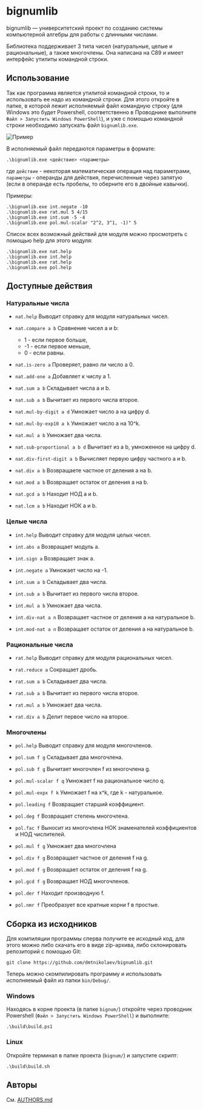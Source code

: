 # bignumlib
bignumlib — университетский проект по созданию системы компьютерной алгебры для работы с длинными числами.

Библиотека поддерживает 3 типа чисел (натуральные, целые и рациональные), а также многочлены. Она написана на C89 и имеет интерфейс утилиты командной строки.

## Использование

Так как программа является утилитой командной строки, то и использовать ее надо из командной строки. Для этого откройте в папке, в которой лежит исполняемый файл командную строку (для Windows это будет Powershell, соответственно в Проводнике выполните `Файл > Запустить Windows PowerShell`), и уже с помощью командной строки необходимо запускать файл `bignumlib.exe`.

![Пример](https://i.imgur.com/c54JUqU.gif "Пример")

В исполняемый файл передаются параметры в формате:

```shell
.\bignumlib.exe <действие> <параметры>
```

где `дейcтвие` - некоторая математическая операция над параметрами,
`параметры` - операнды для действия, перечисленные через запятую (если в операнде есть пробелы, то оберните его в двойные кавычки).

Примеры:

```shell
.\bignumlib.exe int.negate -10
.\bignumlib.exe rat.mul 5 4/15
.\bignumlib.exe int.sum -5 -4
.\bignumlib.exe pol.mul-scalar "2^2, 3^1, -1)" 5
```

Список всех возможный действий для модуля можно просмотреть с помощью help для этого модуля:

```shell
.\bignumlib.exe nat.help
.\bignumlib.exe int.help
.\bignumlib.exe rat.help
.\bignumlib.exe pol.help
```

## Доступные действия

### Натуральные числа

*   `nat.help`
    Выводит справку для модуля натуральных чисел.
  
*   `nat.compare a b`
    Сравнение чисел a и b:
    - 1 - если первое больше,
    - -1 - если первое меньше,
    - 0 - если равны.

*   `nat.is-zero a`
    Проверяет, равно ли число a 0.

*   `nat.add-one a`
     Добавляет к числу a 1.

*   `nat.sum a b`
     Складывает числа a и b.

*   `nat.sub a b`
     Вычитает из первого числа второе.

*   `nat.mul-by-digit a d`
     Умножает число a на цифру d.

*   `nat.mul-by-exp10 a k`
     Умножает число a на 10^k.

*   `nat.mul a b`
     Умножает два числа.

*   `nat.sub-proportional a b d`
     Вычитает из a b, умноженное на цифру d.

*   `nat.div-first-digit a b`
     Вычисляет первую цифру частного a и b.

*   `nat.div a b`
     Возвращаете частное от деления a на b.

*   `nat.mod a b`
    Возвращает остаток от деления a на b.

*   `nat.gcd a b`
    Находит НОД a и b.

*   `nat.lcm a b`
    Находит НОК a и b.

### Целые числа

*   `int.help`
    Выводит справку для модуля целых чисел.

*   `int.abs a`
    Возвращает модуль а.

*   `int.sign a`
    Возвращает знак a.

*   `int.negate a`
    Умножает число на -1.

*   `int.sum a b`
    Складывает два числа.

*   `int.sub a b`
    Вычитает из первого числа второе.

*   `int.mul a b`
    Умножает два числа.

*   `int.div-nat a n`
    Возвращает частное от деления a на натуральное b.

*   `int.mod-nat a n`
    Возвращает остаток от деления a на натуральное b.

### Рациональные числа

*   `rat.help`
    Выводит справку для модуля рациональных чисел.

*   `rat.reduce a`
    Сокращает дробь.

*   `rat.sum a b`
    Складывает два числа.

*   `rat.sub a b`
    Вычитает из первого числа второе.

*   `rat.mul a b`
    Умножает два числа.

*   `rat.div a b`
    Делит первое число на второе.

### Многочлены

*   `pol.help`
    Выводит справку для модуля многочленов.

*   `pol.sum f g`
    Складывает два многочлена.

*   `pol.sub f g`
    Вычитает многочлен f из многочлена g.

*   `pol.mul-scalar f q`
    Умножает f на рациональное число q.

*   `pol.mul-expx f k`
    Умножает f на x^k, где k - натуральное.

*   `pol.leading f`
    Возвращает старший коэффициент.

*   `pol.deg f`
    Возвращает степень многочлена.

*   `pol.fac f`
    Выносит из многочлена НОК знаменателей
    коэффициентов и НОД числителей.

*   `pol.mul f g`
    Умножает два многочлена

*   `pol.div f g`
    Возвращает частное от деления f на g.

*   `pol.mod f g`
    Возвращает остаток от деления f на g.

*   `pol.gcd f g`
    Возвращает НОД многочленов.

*   `pol.der f`
    Находит производную f.

*   `pol.nmr f`
    Преобразует все кратные корни f в простые.

## Сборка из исходников

Для компиляции программы сперва получите ее исходный код, для этого можно либо скачать его в виде zip-архива, либо склонировать репозиторий с помощью Git:

```shell
git clone https://github.com/dmtnikolaev/bignumlib.git 
```

Теперь можно скомпилировать программу и использовать исполняемый файл из папки `bin/Debug/`.

### Windows

Находясь в корне проекта (в папке `bignum/`) откройте через проводник Powershell (`Файл > Запустить Windows PowerShell`) и выполните:

```shell
.\build\build.ps1
```

### Linux

Откройте терминал в папке проекта (`bignum/`) и запустите скрипт:

```shell
.\build\build.sh
```

## Авторы

См. [AUTHORS.md](AUTHORS.md)
